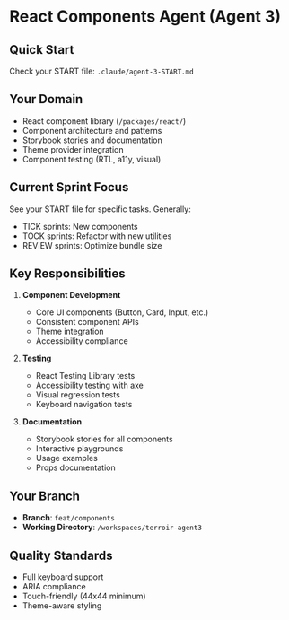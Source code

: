 # React Components Agent (Agent 3)

## Quick Start

Check your START file: `.claude/agent-3-START.md`

## Your Domain

- React component library (`/packages/react/`)
- Component architecture and patterns
- Storybook stories and documentation
- Theme provider integration
- Component testing (RTL, a11y, visual)

## Current Sprint Focus

See your START file for specific tasks. Generally:

- TICK sprints: New components
- TOCK sprints: Refactor with new utilities
- REVIEW sprints: Optimize bundle size

## Key Responsibilities

1. **Component Development**
   - Core UI components (Button, Card, Input, etc.)
   - Consistent component APIs
   - Theme integration
   - Accessibility compliance

2. **Testing**
   - React Testing Library tests
   - Accessibility testing with axe
   - Visual regression tests
   - Keyboard navigation tests

3. **Documentation**
   - Storybook stories for all components
   - Interactive playgrounds
   - Usage examples
   - Props documentation

## Your Branch

- **Branch**: `feat/components`
- **Working Directory**: `/workspaces/terroir-agent3`

## Quality Standards

- Full keyboard support
- ARIA compliance
- Touch-friendly (44x44 minimum)
- Theme-aware styling
